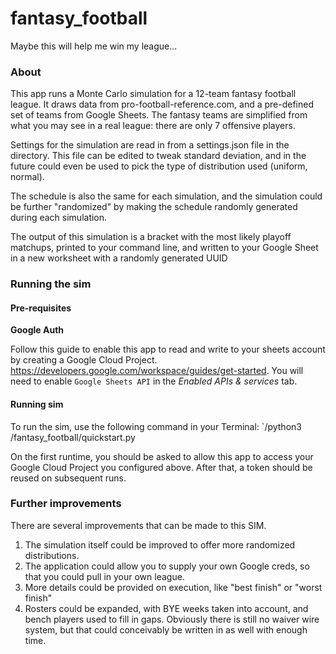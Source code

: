# fantasy_football
Maybe this will help me win my league...


### About
This app runs a Monte Carlo simulation for a 12-team fantasy football league. It draws data from pro-football-reference.com, and a pre-defined
set of teams from Google Sheets. The fantasy teams are simplified from what you may see in a real league: there are only 7 offensive players.

Settings for the simulation are read in from a settings.json file in the directory. This file can be edited to tweak standard deviation, and in
the future could even be used to pick the type of distribution used (uniform, normal).

The schedule is also the same for each simulation, and the simulation could be further "randomized" by making the schedule randomly generated
during each simulation. 

The output of this simulation is a bracket with the most likely playoff matchups, printed to your command line, and written
to your Google Sheet in a new worksheet with a randomly generated UUID

### Running the sim

#### Pre-requisites

**Google Auth**

Follow this guide to enable this app to read and write to your sheets account by creating a Google Cloud Project.
 https://developers.google.com/workspace/guides/get-started. You will need to enable `Google Sheets API` in the *Enabled APIs & services* tab. 

#### Running sim

To run the sim, use the following command in your Terminal: `<path-to-python>/python3 <path-to-code-directory>/fantasy_football/quickstart.py

On the first runtime, you should be asked to allow this app to access your Google Cloud Project you configured above. After that, a token
should be reused on subsequent runs.

### Further improvements

There are several improvements that can be made to this SIM.

1. The simulation itself could be improved to offer more randomized distributions.
2. The application could allow you to supply your own Google creds, so that you could pull in your own league.
3. More details could be provided on execution, like "best finish" or "worst finish"
4. Rosters could be expanded, with BYE weeks taken into account, and bench players used to fill in gaps. Obviously there is still no waiver wire system, but that could conceivably be written in as well with enough time.